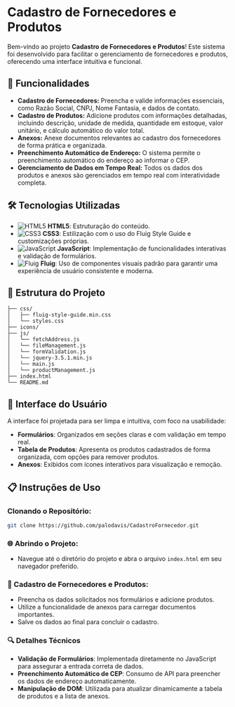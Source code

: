 # Cadastro de Fornecedores e Produtos

Bem-vindo ao projeto **Cadastro de Fornecedores e Produtos**! Este sistema foi desenvolvido para facilitar o gerenciamento de fornecedores e produtos, oferecendo uma interface intuitiva e funcional.

## 🚀 Funcionalidades

- **Cadastro de Fornecedores:** Preencha e valide informações essenciais, como Razão Social, CNPJ, Nome Fantasia, e dados de contato.
- **Cadastro de Produtos:** Adicione produtos com informações detalhadas, incluindo descrição, unidade de medida, quantidade em estoque, valor unitário, e cálculo automático do valor total.
- **Anexos:** Anexe documentos relevantes ao cadastro dos fornecedores de forma prática e organizada.
- **Preenchimento Automático de Endereço:** O sistema permite o preenchimento automático do endereço ao informar o CEP.
- **Gerenciamento de Dados em Tempo Real:** Todos os dados dos produtos e anexos são gerenciados em tempo real com interatividade completa.

## 🛠️ Tecnologias Utilizadas

- ![HTML5](https://img.shields.io/badge/-HTML5-E34F26?style=flat&logo=html5&logoColor=white) **HTML5**: Estruturação do conteúdo.
- ![CSS3](https://img.shields.io/badge/-CSS3-1572B6?style=flat&logo=css3&logoColor=white) **CSS3**: Estilização com o uso do Fluig Style Guide e customizações próprias.
- ![JavaScript](https://img.shields.io/badge/-JavaScript-F7DF1E?style=flat&logo=javascript&logoColor=black) **JavaScript**: Implementação de funcionalidades interativas e validação de formulários.
- ![Fluig](https://img.shields.io/badge/-Fluig-00ADEF?style=flat&logoColor=white) **Fluig**: Uso de componentes visuais padrão para garantir uma experiência de usuário consistente e moderna.


## 📂 Estrutura do Projeto

```plaintext
├── css/
│   ├── fluig-style-guide.min.css
│   └── styles.css
├── icons/
├── js/
│   └── fetchAddress.js
│   └── fileManagement.js
│   └── formValidation.js
│   └── jquery-3.5.1.min.js
│   └── main.js
│   └── productManagement.js
├── index.html
└── README.md
```

## 🎨 Interface do Usuário

A interface foi projetada para ser limpa e intuitiva, com foco na usabilidade:

- **Formulários**: Organizados em seções claras e com validação em tempo real.
- **Tabela de Produtos**: Apresenta os produtos cadastrados de forma organizada, com opções para remover produtos.
- **Anexos**: Exibidos com ícones interativos para visualização e remoção.

## 📋 Instruções de Uso

### Clonando o Repositório:

```bash
git clone https://github.com/palodavis/CadastroFornecedor.git
```

### 🌐 Abrindo o Projeto:

- Navegue até o diretório do projeto e abra o arquivo `index.html` em seu navegador preferido.

### 📝 Cadastro de Fornecedores e Produtos:

- Preencha os dados solicitados nos formulários e adicione produtos.
- Utilize a funcionalidade de anexos para carregar documentos importantes.
- Salve os dados ao final para concluir o cadastro.

### 🔍 Detalhes Técnicos

- **Validação de Formulários**: Implementada diretamente no JavaScript para assegurar a entrada correta de dados.
- **Preenchimento Automático de CEP**: Consumo de API para preencher os dados de endereço automaticamente.
- **Manipulação de DOM**: Utilizada para atualizar dinamicamente a tabela de produtos e a lista de anexos.
